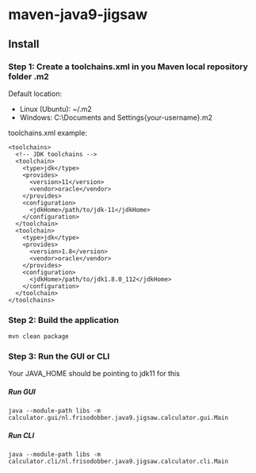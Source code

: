 
# maven-java9-jigsaw

## Install

### Step 1: Create a toolchains.xml in you Maven local repository folder .m2
Default location:
- Linux (Ubuntu): ~/.m2
- Windows: C:\Documents and Settings\{your-username}\.m2

toolchains.xml example:
    
```
<toolchains>
  <!-- JDK toolchains -->
  <toolchain>
    <type>jdk</type>
    <provides>
      <version>11</version>
      <vendor>oracle</vendor>
    </provides>
    <configuration>
      <jdkHome>/path/to/jdk-11</jdkHome>
    </configuration>
  </toolchain>
  <toolchain>
    <type>jdk</type>
    <provides>
      <version>1.8</version>
      <vendor>oracle</vendor>
    </provides>
    <configuration>
      <jdkHome>/path/to/jdk1.8.0_112</jdkHome>
    </configuration>
  </toolchain>
</toolchains>
```

### Step 2: Build the application
```
mvn clean package
```

### Step 3: Run the GUI or CLI
Your JAVA_HOME should be pointing to jdk11 for this
##### Run GUI
```
java --module-path libs -m calculator.gui/nl.frisodobber.java9.jigsaw.calculator.gui.Main
```
##### Run CLI
``` 
java --module-path libs -m calculator.cli/nl.frisodobber.java9.jigsaw.calculator.cli.Main
```


